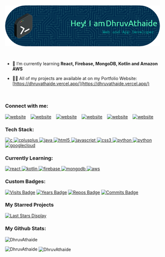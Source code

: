 ![Header](./github-header-image.png)

<br>

- 🌱 I’m currently learning **React, Firebase, MongoDB, Kotlin and Amazon AWS**

- 👨‍💻 All of my projects are available at on my Portfolio Website:  [https://dhruvathaide.vercel.app/](https://dhruvathaide.vercel.app/)
<br>


### Connect with me:

[![website](https://img.shields.io/badge/LinkedIn-0077B5?style=for-the-badge&logo=linkedin&logoColor=white)](www.linkedin.com/in/dhruvathaide/)
&nbsp;&nbsp;
[![website](https://img.shields.io/badge/Instagram-E4405F?style=for-the-badge&logo=instagram&logoColor=white)](https://www.instagram.com/dhruv_athaide/?hl=en)
&nbsp;&nbsp;
[![website](https://img.shields.io/badge/YouTube-FF0000?style=for-the-badge&logo=youtube&logoColor=white)](https://www.youtube.com/channel/UC-lcp7FoBrTefpw2q9qpQrg)
&nbsp;&nbsp;
[![website](https://img.shields.io/badge/Twitter-1DA1F2?style=for-the-badge&logo=twitter&logoColor=white)](https://twitter.com/Dhruv_Athaide)
&nbsp;&nbsp;
[![website](https://img.shields.io/badge/Kaggle-20BEFF?style=for-the-badge&logo=Kaggle&logoColor=white)](https://www.kaggle.com/dhruvathaide)
&nbsp;&nbsp;
[![website](https://img.shields.io/badge/Stack_Overflow-FE7A16?style=for-the-badge&logo=stack-overflow&logoColor=white)](https://stackoverflow.com/users/21164766/dhruv-athaide)
&nbsp;&nbsp;


### Tech Stack:

<p  align="left"> 
  <a  href="https://www.w3schools.com/c/"  target="_blank"  rel="noopener noreferrer">  <img src="https://cdn.jsdelivr.net/gh/devicons/devicon/icons/c/c-original.svg"  alt="c"  width="40"  height="40"/>  </a>  
  <a  href="https://www.w3schools.com/cpp/"  target="_blank"  rel="noopener noreferrer"> <img src="https://cdn.jsdelivr.net/gh/devicons/devicon/icons/cplusplus/cplusplus-original.svg"  alt="cplusplus"  width="40"  height="40"/>  </a>   
  <a  href="https://www.java.com"  target="_blank"  rel="noopener noreferrer">  <img src="https://cdn.jsdelivr.net/gh/devicons/devicon/icons/java/java-original.svg"  alt="java"  width="40"  height="40"/>  </a>  
  <a  href="https://www.w3schools.com/html/"  target="_blank"  rel="noopener noreferrer">  <img src="https://cdn.jsdelivr.net/gh/devicons/devicon/icons/html5/html5-original.svg"  alt="html5"  width="40"  height="40"/> </a>  
  <a  href="https://developer.mozilla.org/en-US/docs/Web/JavaScript"  target="_blank"  rel="noopener noreferrer">  <img src="https://cdn.jsdelivr.net/gh/devicons/devicon/icons/javascript/javascript-original.svg"  alt="javascript"  width="40"  height="40"/>  </a>  
  <a  href="https://www.w3schools.com/css/"  target="_blank"  rel="noopener noreferrer">  <img src="https://cdn.jsdelivr.net/gh/devicons/devicon/icons/css3/css3-original.svg"  alt="css3"  width="40"  height="40"/>  </a>  
  <a  href="https://www.python.org"  target="_blank"  rel="noopener noreferrer">  <img src="https://cdn.jsdelivr.net/gh/devicons/devicon/icons/python/python-original.svg"  alt="python"  width="40"  height="40"/>  </a> 
  <a  href="https://nodejs.org/en/"  target="_blank"  rel="noopener noreferrer">  <img src="https://cdn.jsdelivr.net/gh/devicons/devicon/icons/nodejs/nodejs-original.svg" alt="python"  width="40"  height="40"/>  </a>    
  <a  href="https://cloud.google.com/"  target="_blank"  rel="noopener noreferrer">  <img src="https://cdn.jsdelivr.net/gh/devicons/devicon/icons/googlecloud/googlecloud-original.svg" alt="googlecloud"  width="40"  height="40"/>  </a></p>


### Currently Learning:
<p align="left"> 
  <a href="https://reactjs.org/" target="_blank" rel="noreferrer"> <img src="https://cdn.jsdelivr.net/gh/devicons/devicon/icons/react/react-original.svg" alt="react" width="40" height="40"/> </a>
  <a href="https://kotlinlang.org/" target="_blank" rel="noreferrer"> <img src="https://cdn.jsdelivr.net/gh/devicons/devicon/icons/kotlin/kotlin-original.svg" alt="kotlin" width="40" height="40"/> </a>
  <a href="https://firebase.google.com/" target="_blank" rel="noreferrer"> <img src="https://cdn.jsdelivr.net/gh/devicons/devicon/icons/firebase/firebase-plain.svg" alt="firebase" width="40" height="40"/> </a>
  <a href="https://www.mongodb.com/" target="_blank" rel="noreferrer"> <img src="https://cdn.jsdelivr.net/gh/devicons/devicon/icons/mongodb/mongodb-original.svg" alt="mongodb" width="40" height="40"/> </a> 
  <a href="https://aws.amazon.com" target="_blank" rel="noreferrer"> <img src="https://cdn.jsdelivr.net/gh/devicons/devicon/icons/amazonwebservices/amazonwebservices-original.svg" alt="aws" width="40" height="40"/> </a>
</p>


### Custom Badges:
[![Visits Badge](https://badges.pufler.dev/visits/DhruvAthaide/badge-it)](https://badges.pufler.dev)
[![Years Badge](https://badges.pufler.dev/years/DhruvAthaide)](https://badges.pufler.dev)
[![Repos Badge](https://badges.pufler.dev/repos/DhruvAthaide)](https://badges.pufler.dev)
[![Commits Badge](https://badges.pufler.dev/commits/monthly/DhruvAthaide)](https://badges.pufler.dev)


### My Starred Projects

[![Last Stars Display](https://badges.pufler.dev/last-stars/DhruvAthaide?count=6&padding=15&perRow=2)](https://badges.pufler.dev)

### My Github Stats:
<p><img align="center" src="https://github-readme-streak-stats.herokuapp.com/?user=DhruvAthaide&theme=transparent" alt="DhruvAthaide" /></p>
<p><img align="left" src="https://github-readme-stats.vercel.app/api/top-langs?username=DhruvAthaide&show_icons=true&locale=en&layout=compact&theme=transparent" alt="DhruvAthaide" /></p>
<p>&nbsp;<img align="center" src="https://github-readme-stats.vercel.app/api?username=DhruvAthaide&show_icons=true&locale=en&theme=transparent" alt="DhruvAthaide" /></p>
</p>
